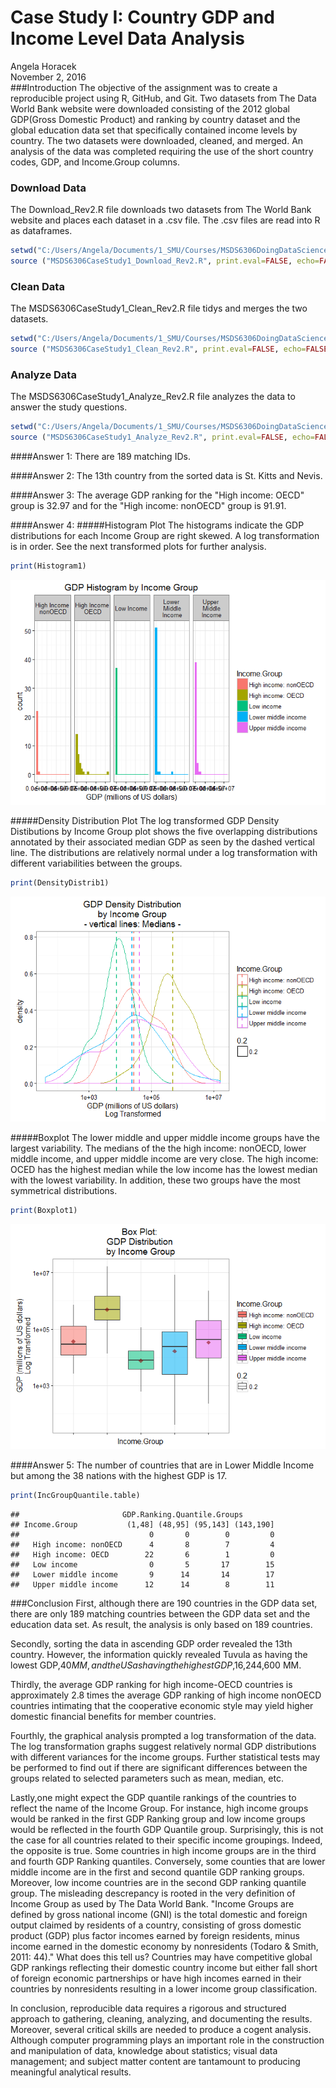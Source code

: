 # Case Study I:  Country GDP and Income Level Data Analysis
Angela Horacek  
November 2, 2016  
###Introduction
The objective of the assignment was to create a reproducible project using R, GitHub, and Git.  Two datasets from The Data World Bank website were downloaded consisting of the 2012 global GDP(Gross Domestic Product) and ranking by country dataset and the global education data set that specifically contained income levels by country.  The two datasets were downloaded, cleaned, and merged. An analysis of the data was completed requiring the use of the short country codes, GDP, and Income.Group columns. 





### Download Data
The Download_Rev2.R file downloads two datasets from The World Bank website and places each dataset in a .csv file.  The .csv files are read into R as dataframes.


```r
setwd("C:/Users/Angela/Documents/1_SMU/Courses/MSDS6306DoingDataScience/CaseStudy1/MSDS6306_CaseStudyI/Data")
source ("MSDS6306CaseStudy1_Download_Rev2.R", print.eval=FALSE, echo=FALSE)
```


### Clean Data
The MSDS6306CaseStudy1_Clean_Rev2.R file tidys and merges the two datasets.  


```r
setwd("C:/Users/Angela/Documents/1_SMU/Courses/MSDS6306DoingDataScience/CaseStudy1/MSDS6306_CaseStudyI/Data")
source ("MSDS6306CaseStudy1_Clean_Rev2.R", print.eval=FALSE, echo=FALSE)
```


### Analyze Data
The MSDS6306CaseStudy1_Analyze_Rev2.R file analyzes the data to answer the study questions. 

```r
setwd("C:/Users/Angela/Documents/1_SMU/Courses/MSDS6306DoingDataScience/CaseStudy1/MSDS6306_CaseStudyI/Analyze")
source ("MSDS6306CaseStudy1_Analyze_Rev2.R", print.eval=FALSE, echo=FALSE)
```

####Answer 1:
There are 189 matching IDs.

####Answer 2:
The 13th country from the sorted data is St. Kitts and Nevis. 

####Answer 3:
The average GDP ranking for the "High income: OECD" group is 32.97 and for the "High income: nonOECD" group is 91.91.

####Answer 4:
#####Histogram Plot
The histograms indicate the GDP distributions for each Income Group are right skewed.  A log transformation is in order.  See the next transformed plots for further analysis.

```r
print(Histogram1)
```

![](MSDS6306_CaseStudyI_Final_Rev2_files/figure-html/unnamed-chunk-4-1.png)<!-- -->



#####Density Distribution Plot
The log transformed GDP Density Distibutions by Income Group plot shows the five overlapping distributions annotated by their associated median GDP as seen by the dashed vertical line. The distributions are relatively normal under a log transformation with different variabilities between the groups.

```r
print(DensityDistrib1)
```

![](MSDS6306_CaseStudyI_Final_Rev2_files/figure-html/unnamed-chunk-5-1.png)<!-- -->


#####Boxplot
The lower middle and upper middle income groups have the largest variability. The medians of the the high income: nonOECD, lower middle income, and upper middle income are very close.  The high income: OCED has the highest median while the low income has the lowest median with the lowest variability.  In addition, these two groups have the most symmetrical distributions.

```r
print(Boxplot1)
```

![](MSDS6306_CaseStudyI_Final_Rev2_files/figure-html/unnamed-chunk-6-1.png)<!-- -->


####Answer 5:
The number of countries that are in Lower Middle Income but among the 38 nations with the highest GDP is 17. 


```r
print(IncGroupQuantile.table)
```

```
##                       GDP.Ranking.Quantile.Groups
## Income.Group           (1,48] (48,95] (95,143] (143,190]
##                             0       0        0         0
##   High income: nonOECD      4       8        7         4
##   High income: OECD        22       6        1         0
##   Low income                0       5       17        15
##   Lower middle income       9      14       14        17
##   Upper middle income      12      14        8        11
```




###Conclusion
First, although there are 190 countries in the GDP data set, there are only 189 matching countries between the GDP data set and the education data set.  As  result, the analysis is only based on 189 countries. 

Secondly, sorting the data in ascending GDP order revealed the 13th country.  However, the information quickly revealed Tuvula as having the lowest GDP,$40 MM, and the US as having the highest GDP,$16,244,600 MM.
 
Thirdly, the average GDP ranking for high income-OECD countries is approximately 2.8 times the average GDP ranking of high income nonOECD countries intimating that the cooperative economic style may yield higher domestic financial benefits for member countries. 

Fourthly, the graphical analysis prompted a log transformation of the data.  The log transformation graphs suggest relatively normal GDP distributions with different variances for the income groups.  Further statistical tests may be performed to find out if there are significant differences between the groups related to selected parameters such as mean, median, etc.   

Lastly,one might expect the GDP quantile rankings of the countries to reflect the name of the Income Group.  For instance, high income groups would be ranked in the first GDP Ranking group and low income groups would be reflected in the fourth GDP Quantile group.  Surprisingly, this is not the case for all countries related to their specific income groupings. Indeed, the opposite is true.  Some countries in high income groups are in the third and fourth GDP Ranking quantiles. Conversely, some counties that are lower middle income are in the first and second quantile GDP ranking groups. Moreover, low income countries are in the second GDP ranking quantile group. The misleading descrepancy is rooted in the very definition of Income Group as used by The Data World Bank. "Income Groups are defined by gross national income (GNI) is the total domestic and foreign output claimed by residents of a country, consisting of gross domestic product (GDP) plus factor incomes earned by foreign residents, minus income earned in the domestic economy by nonresidents (Todaro & Smith, 2011: 44)." What does this tell us?  Countries may have competitive global GDP rankings reflecting their domestic country income but either fall short of foreign economic partnerships or have high incomes earned in their countries by nonresidents resulting in a lower income group classification. 

In conclusion, reproducible data requires a rigorous and structured approach to gathering, cleaning, analyzing, and documenting the results. Moreover, several critical skills are needed to produce a cogent analysis. Although computer programming plays an important role in the construction and manipulation of data, knowledge about statistics; visual data management; and subject matter content are tantamount to producing meaningful analytical results.    
